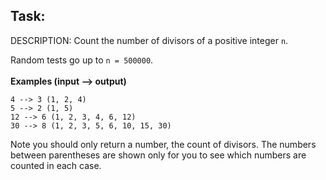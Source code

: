 ## Task:
DESCRIPTION:
Count the number of divisors of a positive integer `n`.

Random tests go up to `n = 500000`.
<br />  
**Examples (input --> output)**
```
4 --> 3 (1, 2, 4)
5 --> 2 (1, 5)
12 --> 6 (1, 2, 3, 4, 6, 12)
30 --> 8 (1, 2, 3, 5, 6, 10, 15, 30)
```

Note you should only return a number, the count of divisors. The numbers between parentheses are shown only for you to see which numbers are counted in each case.